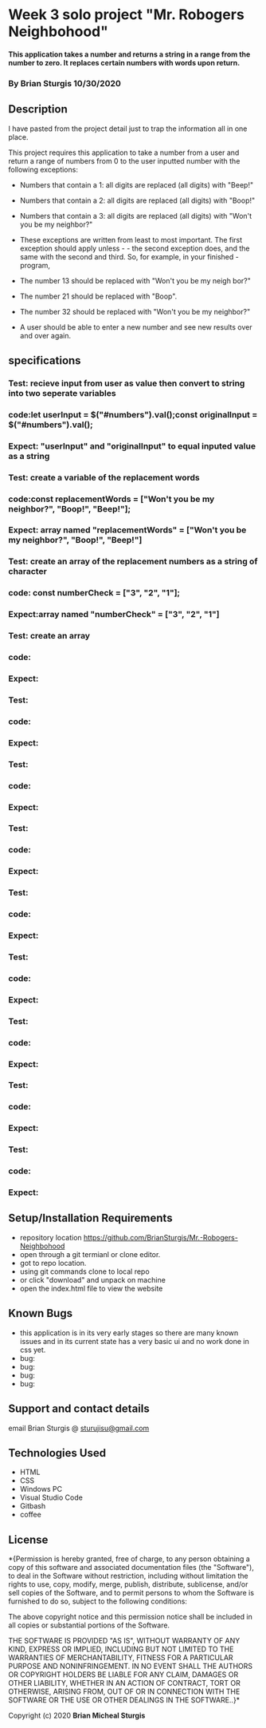 # Week 3 solo project "Mr. Robogers Neighbohood" 

#### This application takes a number and returns a string in a range from the number to zero.  It replaces certain numbers with words upon return. 

### By Brian Sturgis   10/30/2020


## Description


I have pasted from the project detail just to trap the information all in one place.

This project requires this application to take a number from a user and return a range of numbers from 0 to the user inputted number with the following exceptions:

- Numbers that contain a 1: all digits are replaced (all digits) with "Beep!"
- Numbers that contain a 2: all digits are replaced (all digits) with "Boop!"
- Numbers that contain a 3: all digits are replaced (all digits) with "Won't you be my neighbor?"
- These exceptions are written from least to most important. The first exception should apply unless - - the second exception does, and the same with the second and third. So, for example, in your finished - program,

- The number 13 should be replaced with "Won't you be my neigh bor?"
- The number 21 should be replaced with "Boop".
- The number 32 should be replaced with "Won't you be my neighbor?"

- A user should be able to enter a new number and see new results over and over again.

## specifications

### Test: recieve input from user as value then convert to string into two seperate variables
### code:let userInput = $("#numbers").val();const originalInput = $("#numbers").val();
### Expect: "userInput" and "originalInput" to equal inputed value as a string

### Test: create a variable of the replacement words
### code:const replacementWords = ["Won't you be my neighbor?", "Boop!", "Beep!"];
### Expect: array named "replacementWords" = ["Won't you be my neighbor?", "Boop!", "Beep!"]

### Test: create an array of the replacement numbers as a string of character
### code: const numberCheck = ["3", "2", "1"];
### Expect:array named "numberCheck" = ["3", "2", "1"]

### Test: create an array
### code:
### Expect:

### Test:
### code:
### Expect:

### Test:
### code:
### Expect:

### Test:
### code:
### Expect:

### Test:
### code:
### Expect:

### Test:
### code:
### Expect:

### Test:
### code:
### Expect:

### Test:
### code:
### Expect:

### Test:
### code:
### Expect:


## Setup/Installation Requirements
- repository location https://github.com/BrianSturgis/Mr.-Robogers-Neighbohood
- open through a git termianl or clone editor.
- got to repo location.
- using git commands clone to local repo
- or click "download" and unpack on machine
- open the index.html file to view the website

## Known Bugs
- this application is in its very early stages so there are many known issues and in its current state has a very basic ui and no work done in css yet.
- bug:
- bug:
- bug:
- bug:

## Support and contact details
email Brian Sturgis @ <sturujisu@gmail.com>

## Technologies Used
- HTML
- CSS
- Windows PC
- Visual Studio Code
- Gitbash
- coffee


## License
*{Permission is hereby granted, free of charge, to any person obtaining a copy of this software and associated documentation files (the "Software"), to deal in the Software without restriction, including without limitation the rights to use, copy, modify, merge, publish, distribute, sublicense, and/or sell copies of the Software, and to permit persons to whom the Software is furnished to do so, subject to the following conditions:

The above copyright notice and this permission notice shall be included in all copies or substantial portions of the Software.

THE SOFTWARE IS PROVIDED "AS IS", WITHOUT WARRANTY OF ANY KIND, EXPRESS OR IMPLIED, INCLUDING BUT NOT LIMITED TO THE WARRANTIES OF MERCHANTABILITY, FITNESS FOR A PARTICULAR PURPOSE AND NONINFRINGEMENT. IN NO EVENT SHALL THE AUTHORS OR COPYRIGHT HOLDERS BE LIABLE FOR ANY CLAIM, DAMAGES OR OTHER LIABILITY, WHETHER IN AN ACTION OF CONTRACT, TORT OR OTHERWISE, ARISING FROM, OUT OF OR IN CONNECTION WITH THE SOFTWARE OR THE USE OR OTHER DEALINGS IN THE SOFTWARE..}*



Copyright (c) 2020 **Brian Micheal Sturgis**